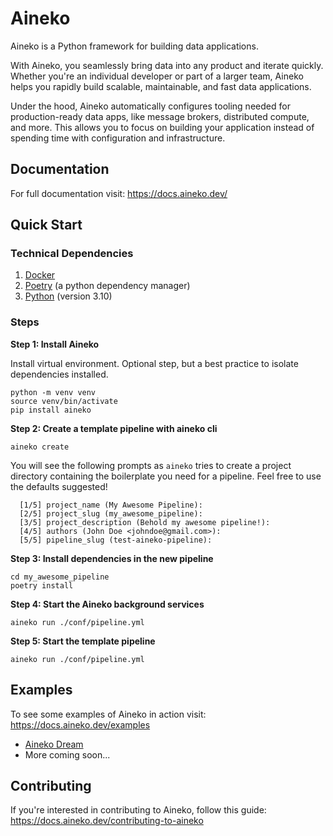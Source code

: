 # Aineko

Aineko is a Python framework for building data applications.

With Aineko, you seamlessly bring data into any product and iterate quickly. Whether you're an individual developer or part of a larger team, Aineko helps you rapidly build scalable, maintainable, and fast data applications.

Under the hood, Aineko automatically configures tooling needed for production-ready data apps, like message brokers, distributed compute, and more. This allows you to focus on building your application instead of spending time with configuration and infrastructure.

## Documentation

For full documentation visit: https://docs.aineko.dev/

## Quick Start

### Technical Dependencies

1. [Docker](https://www.docker.com/get-started/)
2. [Poetry](https://python-poetry.org/docs/#installation) (a python dependency manager)
3. [Python](https://www.python.org/downloads/) (version 3.10)

### Steps

**Step 1: Install Aineko**

Install virtual environment. Optional step, but a best practice to isolate dependencies installed.

```
python -m venv venv
source venv/bin/activate
pip install aineko
```

**Step 2: Create a template pipeline with aineko cli**

```
aineko create
```

You will see the following prompts as `aineko` tries to create a project directory containing the boilerplate you need for a pipeline. Feel free to use the defaults suggested!

```
  [1/5] project_name (My Awesome Pipeline):
  [2/5] project_slug (my_awesome_pipeline):
  [3/5] project_description (Behold my awesome pipeline!):
  [4/5] authors (John Doe <johndoe@gmail.com>):
  [5/5] pipeline_slug (test-aineko-pipeline):
```

**Step 3: Install dependencies in the new pipeline**

```
cd my_awesome_pipeline
poetry install
```

**Step 4: Start the Aineko background services**

```
aineko run ./conf/pipeline.yml
```

**Step 5: Start the template pipeline**

```
aineko run ./conf/pipeline.yml
```

## Examples

To see some examples of Aineko in action visit: https://docs.aineko.dev/examples

- [Aineko Dream](https://github.com/aineko-dev/aineko-dream)
- More coming soon...

## Contributing

If you're interested in contributing to Aineko, follow this guide: https://docs.aineko.dev/contributing-to-aineko
